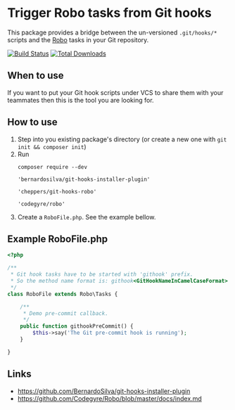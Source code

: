 
# Trigger Robo tasks from Git hooks

This package provides a bridge between the un-versioned `.git/hooks/*` scripts
and the [Robo](http://robo.li) tasks in your Git repository.

[![Build Status](https://travis-ci.org/Cheppers/git-hooks-robo.svg?branch=master)](https://travis-ci.org/Cheppers/git-hooks-robo)
[![Total Downloads](https://poser.pugx.org/cheppers/git-hooks-robo/downloads.png)](https://packagist.org/packages/cheppers/git-hooks-robo)


## When to use

If you want to put your Git hook scripts under VCS to share them with your
teammates then this is the tool you are looking for.


## How to use

1. Step into you existing package's directory (or create a new one with `git init && composer init`)
1. Run <pre><code>composer require --dev \
  'bernardosilva/git-hooks-installer-plugin' \
  'cheppers/git-hooks-robo' \
  'codegyre/robo'</code></pre>
1. Create a `RoboFile.php`. See the example bellow.


## Example RoboFile.php

```php
<?php

/**
 * Git hook tasks have to be started with 'githook' prefix.
 * So the method name format is: githook<GitHookNameInCamelCaseFormat>
 */
class RoboFile extends Robo\Tasks {

    /**
     * Demo pre-commit callback.
     */
    public function githookPreCommit() {
        $this->say('The Git pre-commit hook is running');
    }

}
```


## Links

* https://github.com/BernardoSilva/git-hooks-installer-plugin
* https://github.com/Codegyre/Robo/blob/master/docs/index.md
